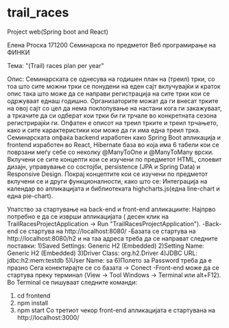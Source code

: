 # trail_races
Project web(Spring boot and React)

Елена Ртоска 171200
Семинарска по предметот Веб програмирање на ФИНКИ

Тема: 
"(Trail) races plan per year"

Опис:
Семинарската се однесува на годишен план на (треил) трки, со тоа што сите можни трки се понудени на еден сајт вклучувајќи и краток 
опис така што може да се направи регистрација на сите трки кои се одржуваат еднаш годишно. 
Организаторите можат да ги внесат трките на овој сајт со цел да нема поклопување на настани кога ги закажуваат, а тркачите
да си одберат кои трки би ги трчале во конкретната сезона  регистрирајќи ги.
Опфатен е описот на треил трките и треил трчањето, како и сите карактеристики кои може да ги има една треил трка.
Семинарската опфаќа backend изработен како Spring Boot апликација и frontend изработен во React, Hibernate база во која има 6 табели кои
се поврзани меѓу себе со неколку @ManyToOne и @ManyToMany врски. 
Вклучени се сите концепти кои се изучени по предметот HTML, слоевит дизајн, управување со состојби, persistence (JPA и Spring Data) и
Responsive Design.
Покрај концептите кои се изучени по предметот вклучени се и други функционалности, како што се: 
Интеграција на календар во апликацијата и библиотеката highcharts.js(една line-chart и една pie-chart).


Упатство за стартување на back-end и front-end апликациите:
Најпрво потребно е да се изврши апликацијата ( десен клик на TrailRacesProjectApplication -> Run "TrailRacesProjectApplication").
-Back-end се стартува на http://localhost:8080/
-Базата се стартува на http://localhost:8080/h2 и на таа адреса треба да се направат следните поставки:
1)Saved Settings: Generic H2 (Embedded)
2)Setting Name: Generic H2 (Embedded)
3)Driver Class: org.h2.Driver
4)JDBC URL: jdbc:h2:mem:testdb
5)User Name: sa
6)Полето за Password треба да е празно
Сега конектирајте се со базата -> Conect
-Front-end може да се стартува преку терминал (View -> Tool Windows -> Terminal или alt+F12). Во Terminal се пишуваат следните команди:
1) cd frontend
2) npm install
3) npm start
Со третиот чекор front-end апликацијата е стартувана на http://localhost:3000/





